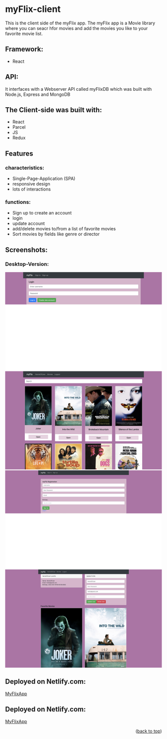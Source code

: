 # myFlix-client

This is the client side of the myFlix app.
The myFlix app is a Movie library where you can seacr hfor movies and add the movies you like to your favorite movie list.

## Framework:
* React

## API:
It interfaces with a Webserver API called myFlixDB which was built with Node.js, Express and MongoDB


## The Client-side was built with:
* React
* Parcel
* JS
* Redux

## Features

### characteristics:
* Single-Page-Application (SPA)
* responsive design
* lots of interactions

### functions:
* Sign up to create an account
* login
* update account
* add/delete movies to/from a list of favorite movies
* Sort movies by fields like genre or director

## Screenshots:
### Desktop-Version:
![Screenshot login](src/screenshots/login-form.png "Screenshot Login-Form")
![Screenshot movie-cards](src/screenshots/movie-list.png "Screenshot movie-list")
![Screenshot registration](src/screenshots/registration-form.png "Screenshot registration-form")
![Screenshot profile-view](src/screenshots/User-profile.png "Screenshot User-profile")

## Deployed on Netlify.com: 
<a href="https://app-my-flix.netlify.app">MyFlixApp</a>
## Deployed on Netlify.com: 
<a href="https://app-my-flix.netlify.app">MyFlixApp</a>


<p align="right">(<a href="#top">back to top</a>)</p>
